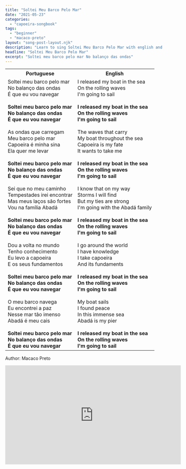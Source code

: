 ```yaml
---
title: "Soltei Meu Barco Pelo Mar"
date: "2021-05-23"
categories:
  - "capoeira-songbook"
tags:
  - "beginner"
  - "macaco-preto"
layout: "song-post-layout.njk"
description: "Learn to sing Soltei Meu Barco Pelo Mar with english and portuguese translations along with a video to help you learn."
headline: "Soltei Meu Barco Pelo Mar"
excerpt: "Soltei meu barco pelo mar No balanço das ondas"
---
```


<table class="capoeira-table">
    <tr class="header-row">
        <th>Portuguese</th>
        <th>English</th>
    </tr>
    <tr>
        <td>
            Soltei meu barco pelo mar<br>
            No balanço das ondas<br>
            É que eu vou navegar<br><br>
            <strong>Soltei meu barco pelo mar</strong><br>
            <strong>No balanço das ondas</strong><br>
            <strong>É que eu vou navegar</strong><br><br>
            As ondas que carregam<br>
            Meu barco pelo mar<br>
            Capoeira é minha sina<br>
            Ela quer me levar<br><br>
            <strong>Soltei meu barco pelo mar</strong><br>
            <strong>No balanço das ondas</strong><br>
            <strong>É que eu vou navegar</strong><br><br>
            Sei que no meu caminho<br>
            Tempestades irei encontrar<br>
            Mas meus laços são fortes<br>
            Vou na família Abadá<br><br>
            <strong>Soltei meu barco pelo mar</strong><br>
            <strong>No balanço das ondas</strong><br>
            <strong>É que eu vou navegar</strong><br><br>
            Dou a volta no mundo<br>
            Tenho conhecimento<br>
            Eu levo a capoeira<br>
            E os seus fundamentos<br><br>
            <strong>Soltei meu barco pelo mar</strong><br>
            <strong>No balanço das ondas</strong><br>
            <strong>É que eu vou navegar</strong><br><br>
            O meu barco navega<br>
            Eu encontrei a paz<br>
            Nesse mar tão imenso<br>
            Abadá é meu cais<br><br>
            <strong>Soltei meu barco pelo mar</strong><br>
            <strong>No balanço das ondas</strong><br>
            <strong>É que eu vou navegar</strong>
        </td>
        <td>
            I released my boat in the sea<br>
            On the rolling waves<br>
            I'm going to sail<br><br>
            <strong>I released my boat in the sea</strong><br>
            <strong>On the rolling waves</strong><br>
            <strong>I'm going to sail</strong><br><br>
            The waves that carry<br>
            My boat throughout the sea<br>
            Capoeira is my fate<br>
            It wants to take me<br><br>
            <strong>I released my boat in the sea</strong><br>
            <strong>On the rolling waves</strong><br>
            <strong>I'm going to sail</strong><br><br>
            I know that on my way<br>
            Storms I will find<br>
            But my ties are strong<br>
            I'm going with the Abadá family<br><br>
            <strong>I released my boat in the sea</strong><br>
            <strong>On the rolling waves</strong><br>
            <strong>I'm going to sail</strong><br><br>
            I go around the world<br>
            I have knowledge<br>
            I take capoeira<br>
            And its fundaments<br><br>
            <strong>I released my boat in the sea</strong><br>
            <strong>On the rolling waves</strong><br>
            <strong>I'm going to sail</strong><br><br>
            My boat sails<br>
            I found peace<br>
            In this immense sea<br>
            Abadá is my pier<br><br>
            <strong>I released my boat in the sea</strong><br>
            <strong>On the rolling waves</strong><br>
            <strong>I'm going to sail</strong>
        </td>
    </tr>
</table>

<figcaption>

Author: Macaco Preto

</figcaption>

<iframe width="560" height="315" src="https://www.youtube.com/embed/FBQ6PwizFl0" title="YouTube video player" frameborder="0" allow="accelerometer; autoplay; clipboard-write; encrypted-media; gyroscope; picture-in-picture" allowfullscreen></iframe>